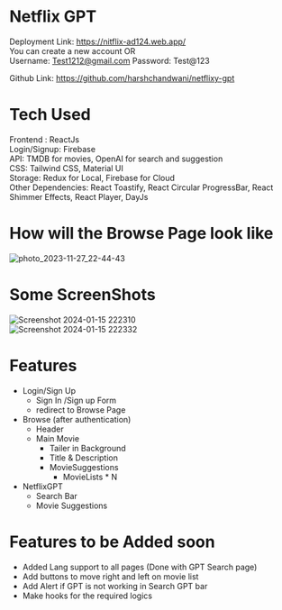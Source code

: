 # Netflix GPT

Deployment Link:  [https://nitflix-ad124.web.app/  ](https://netflixy-6p90myeb0-harshchandwani.vercel.app/)       
You can create a new account OR <br>
Username: Test1212@gmail.com
Password: Test@123
<br>

Github Link:    https://github.com/harshchandwani/netflixy-gpt


# Tech Used
Frontend : ReactJs <br>
Login/Signup: Firebase <br>
API: TMDB for movies, OpenAI for search and suggestion <br>
CSS: Tailwind CSS, Material UI <br>
Storage: Redux for Local, Firebase for Cloud <br>
Other Dependencies: React Toastify, React Circular ProgressBar, React Shimmer Effects, React Player, DayJs <br>

# How will the Browse Page look like

![photo_2023-11-27_22-44-43](https://github.com/harshchandwani/netflixy-gpt/assets/67815775/65f53bb1-3de6-4da6-a11a-e2fec24b8444)

# Some ScreenShots
![Screenshot 2024-01-15 222310](https://github.com/harshchandwani/netflixy-gpt/assets/67815775/d083840a-5456-41ba-800a-ea7467c08247)
<br>
![Screenshot 2024-01-15 222332](https://github.com/harshchandwani/netflixy-gpt/assets/67815775/71f85d7b-03b1-4ed0-b841-c24d9858f215)

# Features

- Login/Sign Up
  - Sign In /Sign up Form
  - redirect to Browse Page
- Browse (after authentication)
  - Header
  - Main Movie
    - Tailer in Background
    - Title & Description
    - MovieSuggestions
      - MovieLists \* N
- NetflixGPT
  - Search Bar
  - Movie Suggestions


# Features to be Added soon
- Added Lang support to all pages (Done with GPT Search page)
- Add buttons to move right and left on movie list 
- Add Alert if GPT is not working in Search GPT bar
- Make hooks for the required logics 
